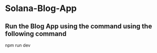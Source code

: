 <h1>Solana-Blog-App</h1>



<h2>Run the Blog App using the command using the following command</h2>

<p>npm run dev</p>

